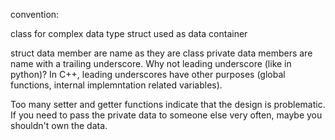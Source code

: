 convention:

class for complex data type
struct used as data container

struct data member are name as they are
class private data members are name with a trailing underscore.
Why not leading underscore (like in python)?
    In C++, leading underscores have other purposes (global functions, internal
    implemntation related variables).

Too many setter and getter functions indicate that the design is problematic. If
you need to pass the private data to someone else very often, maybe you
shouldn't own the data.

